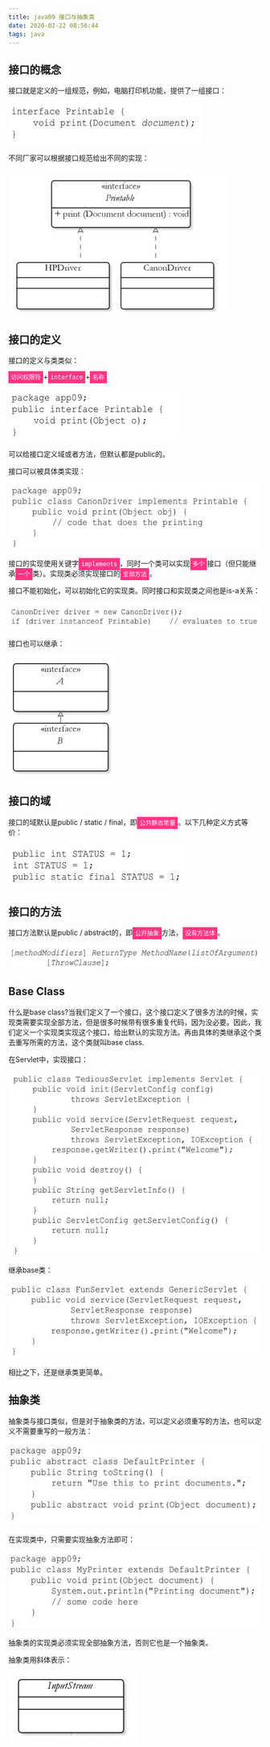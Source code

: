 ```yaml
---
title: java09 接口与抽象类
date: 2020-02-22 08:56:44
tags: java
---
```


## 接口的概念

接口就是定义的一组规范，例如，电脑打印机功能，提供了一组接口：

<img src='java09-Interfaces-and-Abstract-Classes\f52cc5bf-434d-433a-9ec2-8a0c6c403667.jpg'>

不同厂家可以根据接口规范给出不同的实现：

<img src='java09-Interfaces-and-Abstract-Classes\5388d7b6-be64-4ca2-b3c0-c2182bc23b79.jpg'>

## 接口的定义

接口的定义与类类似：

<code style='background:#ff3385;color:white;padding:5px;'>访问权限符</code>+<code style='background:#ff3385;color:white;padding:5px;'>interface</code>+<code style='background:#ff3385;color:white;padding:5px;'>名称</code>

<img src='java09-Interfaces-and-Abstract-Classes\8777d801-d4ad-42bb-a83b-5090cb33bf73.jpg'>

可以给接口定义域或者方法，但默认都是public的。

接口可以被具体类实现：

<img src='java09-Interfaces-and-Abstract-Classes\52e93f8f-66c0-4112-b42a-600513ee50f9.jpg'>

接口的实现使用关键字<code style='background:#ff3385;color:white;padding:5px;'>implements</code>，同时一个类可以实现<code style='background:#ff3385;color:white;padding:5px;'>多个</code>接口（但只能继承<code style='background:#ff3385;color:white;padding:5px;'>一个</code>类）。实现类必须实现接口的<code style='background:#ff3385;color:white;padding:5px;'>全部方法</code>。

接口不能初始化，可以初始化它的实现类。同时接口和实现类之间也是is-a关系：

<img src='java09-Interfaces-and-Abstract-Classes\96a96bab-ac76-423d-851c-75f514ccd164.jpg'>

接口也可以继承：

<img src='java09-Interfaces-and-Abstract-Classes\3d0a4988-994f-4b68-b2be-902b335b7903.jpg'>

## 接口的域

接口的域默认是public / static / final，即<code style='background:#ff3385;color:white;padding:5px;'>公共静态常量</code>。以下几种定义方式等价：

<img src='java09-Interfaces-and-Abstract-Classes\9f6beb88-c67f-47d8-86df-60742f6b4950.jpg'>

## 接口的方法

接口方法默认是public / abstract的，即<code style='background:#ff3385;color:white;padding:5px;'>公开抽象</code>方法，<code style='background:#ff3385;color:white;padding:5px;'>没有方法体</code>。

<img src='java09-Interfaces-and-Abstract-Classes\30d23729-df67-437d-9480-5ec35c9b5b57.jpg'>

## Base Class

什么是base class?当我们定义了一个接口，这个接口定义了很多方法的时候，实现类需要实现全部方法，但是很多时候带有很多重复代码，因为没必要。因此，我们定义一个实现类实现这个接口，给出默认的实现方法。再由具体的类继承这个类去重写所需的方法，这个类就叫base class.

在Servlet中，实现接口：

<img src='java09-Interfaces-and-Abstract-Classes\4b55316e-3417-4b88-b97e-0759b7668159.jpg'>

继承base类：

<img src='java09-Interfaces-and-Abstract-Classes\51216969-671e-4f4f-969f-076dc0ad0581.jpg'>

相比之下，还是继承类更简单。

## 抽象类

抽象类与接口类似，但是对于抽象类的方法，可以定义必须重写的方法，也可以定义不需要重写的一般方法：

<img src='java09-Interfaces-and-Abstract-Classes\686a391c-56cf-4053-b0ad-e4e6d4ac0415.jpg'>

在实现类中，只需要实现抽象方法即可：

<img src='java09-Interfaces-and-Abstract-Classes\fcff07e4-264a-4072-a7c9-09ef174822c0.jpg'>

抽象类的实现类必须实现全部抽象方法，否则它也是一个抽象类。

抽象类用斜体表示：

<img src='java09-Interfaces-and-Abstract-Classes\3ff522fa-1c83-434b-9ed4-1035cc6c62c3.jpg'>









